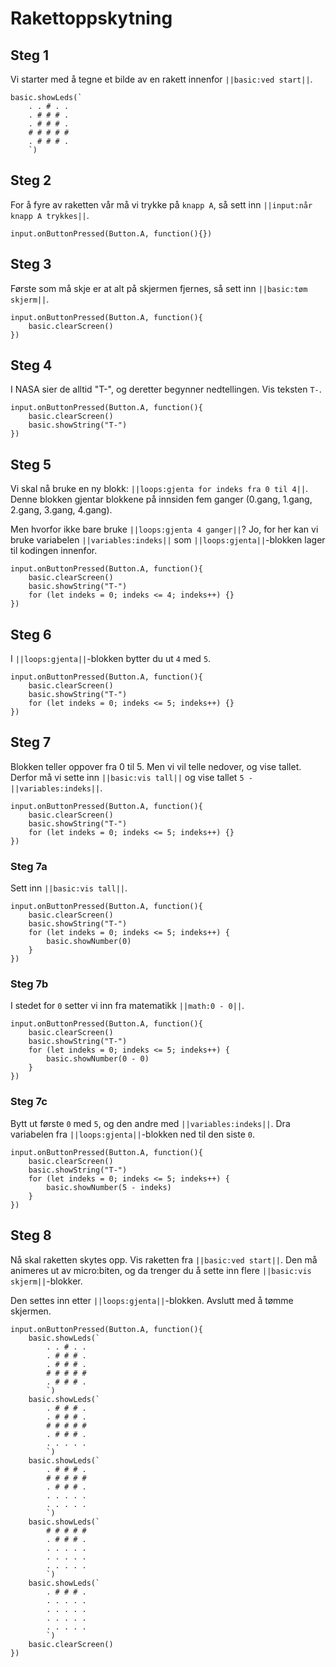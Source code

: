 # Rakettoppskytning

## Steg 1
Vi starter med å tegne et bilde av en rakett innenfor ``||basic:ved start||``.
``` blocks
basic.showLeds(`
    . . # . .
    . # # # .
    . # # # .
    # # # # #
    . # # # .
    `)
```

## Steg 2
For å fyre av raketten vår må vi trykke på ``knapp A``, så sett inn ``||input:når knapp A trykkes||``.
``` blocks
input.onButtonPressed(Button.A, function(){})
```

## Steg 3
Første som må skje er at alt på skjermen fjernes, så sett inn ``||basic:tøm skjerm||``.
``` blocks
input.onButtonPressed(Button.A, function(){
    basic.clearScreen()
})
```

## Steg 4
I NASA sier de alltid "T-", og deretter begynner nedtellingen. Vis teksten ``T-``.
``` blocks
input.onButtonPressed(Button.A, function(){
    basic.clearScreen()
    basic.showString("T-")
})
```

## Steg 5
Vi skal nå bruke en ny blokk: ``||loops:gjenta for indeks fra 0 til 4||``. Denne blokken gjentar blokkene på innsiden fem ganger (0.gang, 1.gang, 2.gang, 3.gang, 4.gang).

Men hvorfor ikke bare bruke ``||loops:gjenta 4 ganger||``? Jo, for her kan vi bruke variabelen ``||variables:indeks||`` som ``||loops:gjenta||``-blokken lager til kodingen innenfor.
``` blocks
input.onButtonPressed(Button.A, function(){
    basic.clearScreen()
    basic.showString("T-")
    for (let indeks = 0; indeks <= 4; indeks++) {}
})
```

## Steg 6
I ``||loops:gjenta||``-blokken bytter du ut ``4`` med ``5``.
``` blocks
input.onButtonPressed(Button.A, function(){
    basic.clearScreen()
    basic.showString("T-")
    for (let indeks = 0; indeks <= 5; indeks++) {}
})
```

## Steg 7
Blokken teller oppover fra 0 til 5. Men vi vil telle nedover, og vise tallet. Derfor må vi sette inn ``||basic:vis tall||`` og vise tallet ``5 - `` ``||variables:indeks||``.
``` blocks
input.onButtonPressed(Button.A, function(){
    basic.clearScreen()
    basic.showString("T-")
    for (let indeks = 0; indeks <= 5; indeks++) {}
})
```

### Steg 7a
Sett inn ``||basic:vis tall||``.
``` blocks
input.onButtonPressed(Button.A, function(){
    basic.clearScreen()
    basic.showString("T-")
    for (let indeks = 0; indeks <= 5; indeks++) {
        basic.showNumber(0)
    }
})
```

### Steg 7b
I stedet for ``0`` setter vi inn fra matematikk ``||math:0 - 0||``.
``` blocks
input.onButtonPressed(Button.A, function(){
    basic.clearScreen()
    basic.showString("T-")
    for (let indeks = 0; indeks <= 5; indeks++) {
        basic.showNumber(0 - 0)
    }
})
```

### Steg 7c
Bytt ut første ``0`` med ``5``, og den andre med ``||variables:indeks||``. Dra variabelen fra ``||loops:gjenta||``-blokken ned til den siste ``0``.
``` blocks
input.onButtonPressed(Button.A, function(){
    basic.clearScreen()
    basic.showString("T-")
    for (let indeks = 0; indeks <= 5; indeks++) {
        basic.showNumber(5 - indeks)
    }
})
```

## Steg 8
Nå skal raketten skytes opp. Vis raketten fra ``||basic:ved start||``. Den må animeres ut av micro:biten, og da trenger du å sette inn flere ``||basic:vis skjerm||``-blokker.

Den settes inn etter ``||loops:gjenta||``-blokken. Avslutt med å tømme skjermen.
``` blocks
input.onButtonPressed(Button.A, function(){
    basic.showLeds(`
        . . # . .
        . # # # .
        . # # # .
        # # # # #
        . # # # .
        `)
    basic.showLeds(`
        . # # # .
        . # # # .
        # # # # #
        . # # # .
        . . . . .
        `)
    basic.showLeds(`
        . # # # .
        # # # # #
        . # # # .
        . . . . .
        . . . . .
        `)
    basic.showLeds(`
        # # # # #
        . # # # .
        . . . . .
        . . . . .
        . . . . .
        `)
    basic.showLeds(`
        . # # # .
        . . . . .
        . . . . .
        . . . . .
        . . . . .
        `)
    basic.clearScreen()
})
```
